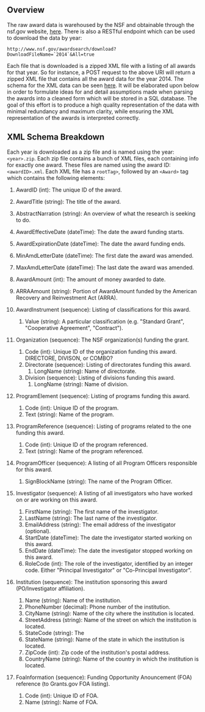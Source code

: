 ## Overview

The raw award data is warehoused by the NSF and obtainable through the nsf.gov website,
[here](http://www.nsf.gov/awardsearch/download.jsp). There is also a RESTful endpoint which
can be used to download the data by year:

    http://www.nsf.gov/awardsearch/download?DownloadFileName=`2014`&All=true

Each file that is downloaded is a zipped XML file with a listing of all awards for that year.
So for instance, a POST request to the above URI will return a zipped XML file that contains
all the award data for the year 2014. The schema for the XML data can be seen
[here](http://www.nsf.gov/awardsearch/resources/Award.xsd). It will be elaborated upon below
in order to formulate ideas for and detail assumptions made when parsing the awards into a
cleaned form which will be stored in a SQL database. The goal of this effort is to produce a
high quality representation of the data with minimal redundancy and maximum clarity, while
ensuring the XML representation of the awards is interpreted correctly.

## XML Schema Breakdown

Each year is downloaded as a zip file and is named using the year: `<year>.zip`.
Each zip file contains a bunch of XML files, each containing info for exactly one
award. These files are named using the award ID: `<awardID>.xml`. Each XML file has
a `rootTag>`, followed by an `<Award>` tag which contains the following elements:

1.  AwardID (int): The unique ID of the award.

2.  AwardTitle (string): The title of the award.
3.  AbstractNarration (string): An overview of what the research is seeking to do.

4.  AwardEffectiveDate (dateTime): The date the award funding starts.
5.  AwardExpirationDate (dateTime): The date the award funding ends.

6.  MinAmdLetterDate (dateTime): The first date the award was amended.
7.  MaxAmdLetterDate (dateTime): The last date the award was amended.

8.  AwardAmount (int): The amount of money awarded to date.
9.  ARRAAmount (string): Portion of AwardAmount funded by the American Recovery and Reinvestment Act (ARRA).

10. AwardInstrument (sequence): Listing of classifications for this award.
    1.  Value (string): A particular classification (e.g. "Standard Grant",
        "Cooperative Agreement", "Contract").

11. Organization (sequence): The NSF organization(s) funding the grant.
    1.  Code (int): Unique ID of the organization funding this award. DIRECTORE, DIVISON, or COMBO?
    2.  Directorate (sequence): Listing of directorates funding this award.
        1.  LongName (string): Name of directorate.
    3.  Division (sequence): Listing of divisions funding this award.
        1.  LongName (string): Name of division.

12. ProgramElement (sequence): Listing of programs funding this award.
    1.  Code (int): Unique ID of the program.
    2.  Text (string): Name of the program.

13. ProgramReference (sequence): Listing of programs related to the one funding this award.
    1.  Code (int): Unique ID of the program referenced.
    2.  Text (string): Name of the program referenced.

14. ProgramOfficer (sequence): A listing of all Program Officers responsible for this award.
    1.  SignBlockName (string): The name of the Program Officer.

15. Investigator (sequence): A listing of all investigators who have worked on or are working on this award.
    1.  FirstName (string): The first name of the investigator.
    2.  LastName (string): The last name of the investigator.
    3.  EmailAddress (string): The email address of the investigator (optional).
    4.  StartDate (dateTime): The date the investigator started working on this award.
    5.  EndDate (dateTime): The date the investigator stopped working on this award.
    6.  RoleCode (int): The role of the investigator, identified by an integer code.
            Either "Principal Investigator" or "Co-Principal Investigator".

16. Institution (sequence): The institution sponsoring this award (PO/Investigator affiliation).
    1.  Name (string): Name of the institution.
    2.  PhoneNumber (decimal): Phone number of the institution.
    3.  CityName (string): Name of the city where the institution is located.
    4.  StreetAddress (string): Name of the street on which the institution is located.
    5.  StateCode (string): The
    6.  StateName (string): Name of the state in which the institution is located.
    7.  ZipCode (int): Zip code of the institution's postal address.
    8.  CountryName (string): Name of the country in which the institution is located.

17. FoaInformation (sequence): Funding Opportunity Anouncement (FOA) reference (to Grants.gov FOA listing).
    1.  Code (int): Unique ID of FOA.
    2.  Name (string): Name of FOA.
